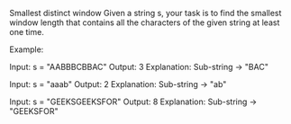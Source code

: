 Smallest distinct window
Given a string s, your task is to find the smallest window length that contains all the characters of the given string at least one time.

Example:

Input: s = "AABBBCBBAC"
Output: 3
Explanation: Sub-string -> "BAC"

Input: s = "aaab"
Output: 2
Explanation: Sub-string -> "ab"

Input: s = "GEEKSGEEKSFOR"
Output: 8
Explanation: Sub-string -> "GEEKSFOR"
